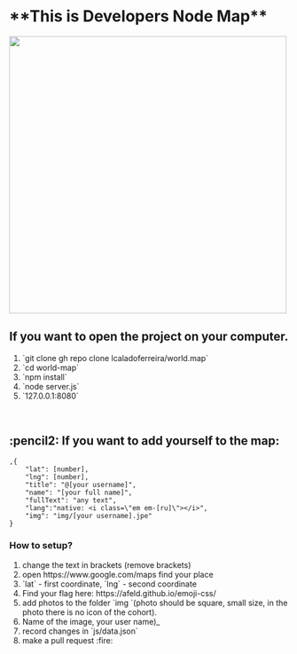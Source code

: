 <h1> **This is Developers Node Map** </h1>
<img align="justify" width="500" src="https://media.giphy.com/media/giKklFontfveZrNXjz/giphy.gif" />

<h2> If you want to open the project on your computer.</h2>
<ol>
    <li>`git clone gh repo clone lcaladoferreira/world.map`</li>
    <li>`cd world-map`</li>
    <li>`npm install`</li>
     <li>`node server.js`</li>
     <li>`127.0.0.1:8080` </li>
</ol>
    <br>

<h2> :pencil2: If you want to add yourself to the map: </h2>

```
,{   
    "lat": [number], 
    "lng": [number],    
    "title": "@[your username]",      
    "name": "[your full name]",        
    "fullText": "any text",      
    "lang":"native: <i class=\"em em-[ru]\"></i>",       
    "img": "img/[your username].jpe"        
}        
```

<h3> How to setup? </h3>
<ol>
    <li>change the text in brackets (remove brackets)</li>
    <li>open https://www.google.com/maps find your place</li>   
    <li>`lat` - first coordinate, `lng` - second coordinate</li>
    <li>Find your flag here: https://afeld.github.io/emoji-css/</li>
    <li>add photos to the folder `img `(photo should be square, small size, in the photo there is no icon of the cohort). </li>
    <li>Name of the image, your user name)_ </li>
    <li>record changes in `js/data.json`</li>
    <li>make a pull request :fire:</li>
    </ol>



